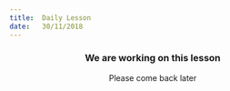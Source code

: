 ```yaml
---
title:  Daily Lesson
date:   30/11/2018
---
```


### <center>We are working on this lesson</center>
<center>Please come back later</center>